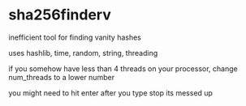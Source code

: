 # sha256finderv
inefficient tool for finding vanity hashes 


uses hashlib, time, random, string, threading

if you somehow have less than 4 threads on your processor, change num_threads to a lower number


you might need to hit enter after you type stop its messed up
